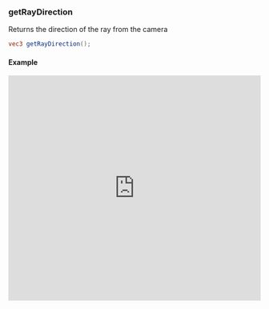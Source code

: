 ### getRayDirection
Returns the direction of the ray from the camera

```glsl
vec3 getRayDirection();
```

#### Example
<iframe width="100%" height="450px" src="https://shaderpark.com/sculpture/-LeU8TpdW5VdxDbrwFPv?example=true&embed=true" frameborder="0"></iframe>